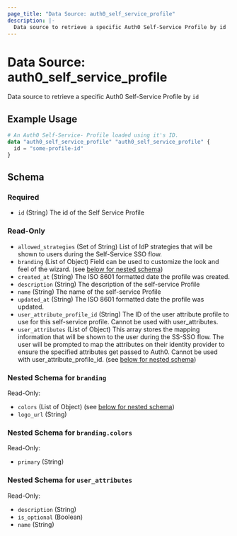 ```yaml
---
page_title: "Data Source: auth0_self_service_profile"
description: |-
  Data source to retrieve a specific Auth0 Self-Service Profile by id
---
```


# Data Source: auth0_self_service_profile

Data source to retrieve a specific Auth0 Self-Service Profile by `id`

## Example Usage

```terraform
# An Auth0 Self-Service- Profile loaded using it's ID.
data "auth0_self_service_profile" "auth0_self_service_profile" {
  id = "some-profile-id"
}
```

<!-- schema generated by tfplugindocs -->
## Schema

### Required

- `id` (String) The id of the Self Service Profile

### Read-Only

- `allowed_strategies` (Set of String) List of IdP strategies that will be shown to users during the Self-Service SSO flow.
- `branding` (List of Object) Field can be used to customize the look and feel of the wizard. (see [below for nested schema](#nestedatt--branding))
- `created_at` (String) The ISO 8601 formatted date the profile was created.
- `description` (String) The description of the self-service Profile
- `name` (String) The name of the self-service Profile
- `updated_at` (String) The ISO 8601 formatted date the profile was updated.
- `user_attribute_profile_id` (String) The ID of the user attribute profile to use for this self-service profile. Cannot be used with user_attributes.
- `user_attributes` (List of Object) This array stores the mapping information that will be shown to the user during the SS-SSO flow. The user will be prompted to map the attributes on their identity provider to ensure the specified attributes get passed to Auth0. Cannot be used with user_attribute_profile_id. (see [below for nested schema](#nestedatt--user_attributes))

<a id="nestedatt--branding"></a>
### Nested Schema for `branding`

Read-Only:

- `colors` (List of Object) (see [below for nested schema](#nestedobjatt--branding--colors))
- `logo_url` (String)

<a id="nestedobjatt--branding--colors"></a>
### Nested Schema for `branding.colors`

Read-Only:

- `primary` (String)



<a id="nestedatt--user_attributes"></a>
### Nested Schema for `user_attributes`

Read-Only:

- `description` (String)
- `is_optional` (Boolean)
- `name` (String)


